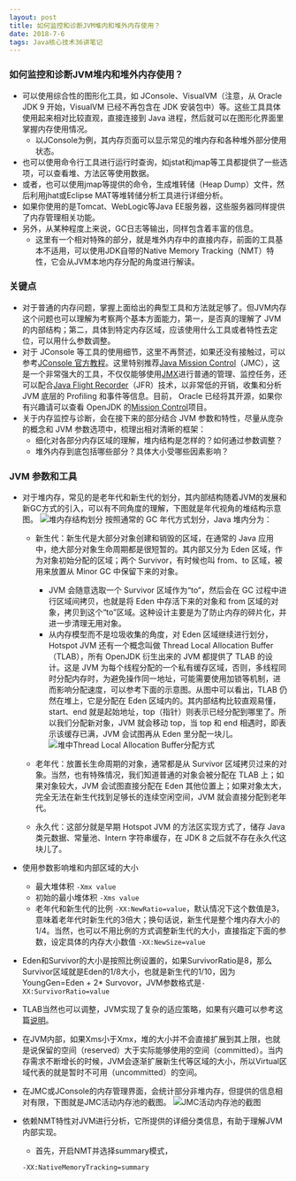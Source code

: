 ```yaml
---
layout: post
title: 如何监控和诊断JVM堆内和堆外内存使用？
date: 2018-7-6
tags: Java核心技术36讲笔记
---
```


### 如何监控和诊断JVM堆内和堆外内存使用？
- 可以使用综合性的图形化工具，如 JConsole、VisualVM（注意，从 Oracle JDK 9 开始，VisualVM 已经不再包含在 JDK 安装包中）等。这些工具具体使用起来相对比较直观，直接连接到 Java 进程，然后就可以在图形化界面里掌握内存使用情况。
	- 以JConsole为例，其内存页面可以显示常见的堆内存和各种堆外部分使用状态。
- 也可以使用命令行工具进行运行时查询，如jstat和jmap等工具都提供了一些选项，可以查看堆、方法区等使用数据。
- 或者，也可以使用jmap等提供的命令，生成堆转储（Heap Dump）文件，然后利用jhat或Eclipse MAT等堆转储分析工具进行详细分析。
- 如果你使用的是Tomcat、WebLogic等Java EE服务器，这些服务器同样提供了内存管理相关功能。
- 另外，从某种程度上来说，GC日志等输出，同样包含着丰富的信息。
	- 这里有一个相对特殊的部分，就是堆外内存中的直接内存，前面的工具基本不适用，可以使用JDK自带的Native Memory Tracking（NMT）特性，它会从JVM本地内存分配的角度进行解读。

### 关键点
- 对于普通的内存问题，掌握上面给出的典型工具和方法就足够了。但JVM内存这个问题也可以理解为考察两个基本方面能力，第一，是否真的理解了 JVM 的内部结构；第二，具体到特定内存区域，应该使用什么工具或者特性去定位，可以用什么参数调整。
- 对于 JConsole 等工具的使用细节，这里不再赘述，如果还没有接触过，可以参考[JConsole 官方教程](https://docs.oracle.com/javase/7/docs/technotes/guides/management/jconsole.html)。这里特别推荐[Java Mission Control](http://www.oracle.com/technetwork/java/javaseproducts/mission-control/java-mission-control-1998576.html)（JMC），这是一个非常强大的工具，不仅仅能够使用[JMX](https://en.wikipedia.org/wiki/Java_Management_Extensions)进行普通的管理、监控任务，还可以配合[Java Flight Recorder](https://docs.oracle.com/javacomponents/jmc-5-4/jfr-runtime-guide/about.htm#JFRUH171)（JFR）技术，以非常低的开销，收集和分析 JVM 底层的 Profiling 和事件等信息。目前， Oracle 已经将其开源，如果你有兴趣请可以查看 OpenJDK 的[Mission Control](http://openjdk.java.net/projects/jmc/)项目。
- 关于内存监控与诊断，会在接下来的部分结合 JVM 参数和特性，尽量从庞杂的概念和 JVM 参数选项中，梳理出相对清晰的框架：
	- 细化对各部分内存区域的理解，堆内结构是怎样的？如何通过参数调整？
	- 堆外内存到底包括哪些部分？具体大小受哪些因素影响？

### JVM 参数和工具
- 对于堆内存，常见的是老年代和新生代的划分，其内部结构随着JVM的发展和新GC方式的引入，可以有不同角度的理解，下图就是年代视角的堆结构示意图。
![堆内存结构划分](http://堆内存结构划分.png)
  按照通常的 GC 年代方式划分，Java 堆内分为：
	- 新生代：新生代是大部分对象创建和销毁的区域，在通常的 Java 应用中，绝大部分对象生命周期都是很短暂的。其内部又分为 Eden 区域，作为对象初始分配的区域；两个 Survivor，有时候也叫 from、to 区域，被用来放置从 Minor GC 中保留下来的对象。
		- JVM 会随意选取一个 Survivor 区域作为“to”，然后会在 GC 过程中进行区域间拷贝，也就是将 Eden 中存活下来的对象和 from 区域的对象，拷贝到这个“to”区域。这种设计主要是为了防止内存的碎片化，并进一步清理无用对象。
		- 从内存模型而不是垃圾收集的角度，对 Eden 区域继续进行划分，Hotspot JVM 还有一个概念叫做 Thread Local Allocation Buffer（TLAB），所有 OpenJDK 衍生出来的 JVM 都提供了 TLAB 的设计。这是 JVM 为每个线程分配的一个私有缓存区域，否则，多线程同时分配内存时，为避免操作同一地址，可能需要使用加锁等机制，进而影响分配速度，可以参考下面的示意图。从图中可以看出，TLAB 仍然在堆上，它是分配在 Eden 区域内的。其内部结构比较直观易懂，start、end 就是起始地址，top（指针）则表示已经分配到哪里了。所以我们分配新对象，JVM 就会移动 top，当 top 和 end 相遇时，即表示该缓存已满，JVM 会试图再从 Eden 里分配一块儿。
		![堆中Thread Local Allocation Buffer分配方式](http://堆中Thread_Local_Allocation_Buffer分配方式.png)

	- 老年代：放置长生命周期的对象，通常都是从 Survivor 区域拷贝过来的对象。当然，也有特殊情况，我们知道普通的对象会被分配在 TLAB 上；如果对象较大，JVM 会试图直接分配在 Eden 其他位置上；如果对象太大，完全无法在新生代找到足够长的连续空闲空间，JVM 就会直接分配到老年代。
	- 永久代：这部分就是早期 Hotspot JVM 的方法区实现方式了，储存 Java 类元数据、常量池、Intern 字符串缓存，在 JDK 8 之后就不存在永久代这块儿了。

- 使用参数影响堆和内部区域的大小
	- 最大堆体积 `-Xmx value`
	- 初始的最小堆体积 `-Xms value`
	- 老年代和新生代的比例 `-XX:NewRatio=value`，默认情况下这个数值是3，意味着老年代时新生代的3倍大；换句话说，新生代是整个堆内存大小的1/4。当然，也可以不用比例的方式调整新生代的大小，直接指定下面的参数，设定具体的内存大小数值 `-XX:NewSize=value`
- Eden和Survivor的大小是按照比例设置的，如果SurvivorRatio是8，那么Survivor区域就是Eden的1/8大小，也就是新生代的1/10，因为YoungGen=Eden + 2* Survovor，JVM参数格式是`-XX:SurvivorRatio=value`

- TLAB当然也可以调整，JVM实现了复杂的适应策略，如果有兴趣可以参考这篇[说明](https://blogs.oracle.com/jonthecollector/the-real-thing)。
- 在JVM内部，如果Xms小于Xmx，堆的大小并不会直接扩展到其上限，也就是说保留的空间（reserved）大于实际能够使用的空间（committed）。当内存需求不断增长的时候，JVM会逐渐扩展新生代等区域的大小，所以Virtual区域代表的就是暂时不可用（uncommitted）的空间。

- 在JMC或JConsole的内存管理界面，会统计部分非堆内存，但提供的信息相对有限，下图就是JMC活动内存池的截图。
![JMC活动内存池的截图](http://JMC活动内存池的截图.png)

- 依赖NMT特性对JVM进行分析，它所提供的详细分类信息，有助于理解JVM内部实现。
	- 首先，开启NMT并选择summary模式，
	```
	-XX:NativeMemoryTracking=summary
    ```
































